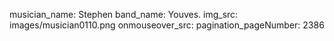 musician_name: Stephen
band_name: Youves.
img_src: images/musician0110.png
onmouseover_src: 
pagination_pageNumber: 2386